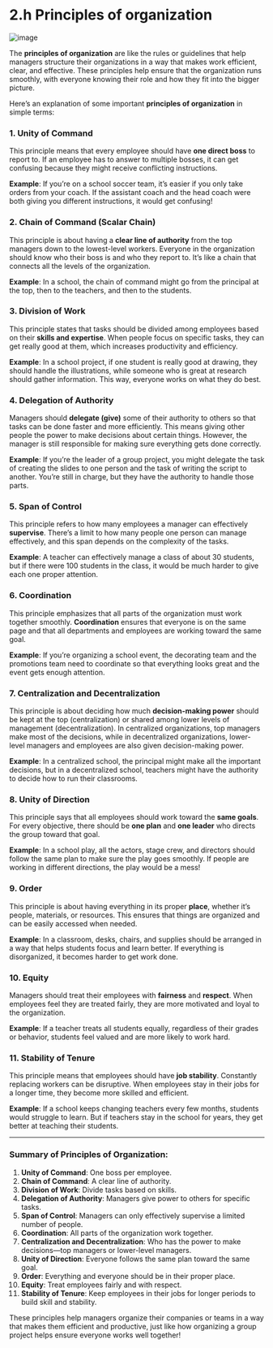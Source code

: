 # 2.h Principles of organization
![image](https://github.com/user-attachments/assets/55a36ae2-e841-4cbb-a8aa-b43ad301d9c8)

The **principles of organization** are like the rules or guidelines that help managers structure their organizations in a way that makes work efficient, clear, and effective. These principles help ensure that the organization runs smoothly, with everyone knowing their role and how they fit into the bigger picture.

Here’s an explanation of some important **principles of organization** in simple terms:

### 1. **Unity of Command**
This principle means that every employee should have **one direct boss** to report to. If an employee has to answer to multiple bosses, it can get confusing because they might receive conflicting instructions.

**Example**: If you’re on a school soccer team, it’s easier if you only take orders from your coach. If the assistant coach and the head coach were both giving you different instructions, it would get confusing!

### 2. **Chain of Command (Scalar Chain)**
This principle is about having a **clear line of authority** from the top managers down to the lowest-level workers. Everyone in the organization should know who their boss is and who they report to. It’s like a chain that connects all the levels of the organization.

**Example**: In a school, the chain of command might go from the principal at the top, then to the teachers, and then to the students.

### 3. **Division of Work**
This principle states that tasks should be divided among employees based on their **skills and expertise**. When people focus on specific tasks, they can get really good at them, which increases productivity and efficiency.

**Example**: In a school project, if one student is really good at drawing, they should handle the illustrations, while someone who is great at research should gather information. This way, everyone works on what they do best.

### 4. **Delegation of Authority**
Managers should **delegate (give)** some of their authority to others so that tasks can be done faster and more efficiently. This means giving other people the power to make decisions about certain things. However, the manager is still responsible for making sure everything gets done correctly.

**Example**: If you’re the leader of a group project, you might delegate the task of creating the slides to one person and the task of writing the script to another. You’re still in charge, but they have the authority to handle those parts.

### 5. **Span of Control**
This principle refers to how many employees a manager can effectively **supervise**. There’s a limit to how many people one person can manage effectively, and this span depends on the complexity of the tasks.

**Example**: A teacher can effectively manage a class of about 30 students, but if there were 100 students in the class, it would be much harder to give each one proper attention.

### 6. **Coordination**
This principle emphasizes that all parts of the organization must work together smoothly. **Coordination** ensures that everyone is on the same page and that all departments and employees are working toward the same goal.

**Example**: If you’re organizing a school event, the decorating team and the promotions team need to coordinate so that everything looks great and the event gets enough attention.

### 7. **Centralization and Decentralization**
This principle is about deciding how much **decision-making power** should be kept at the top (centralization) or shared among lower levels of management (decentralization). In centralized organizations, top managers make most of the decisions, while in decentralized organizations, lower-level managers and employees are also given decision-making power.

**Example**: In a centralized school, the principal might make all the important decisions, but in a decentralized school, teachers might have the authority to decide how to run their classrooms.

### 8. **Unity of Direction**
This principle says that all employees should work toward the **same goals**. For every objective, there should be **one plan** and **one leader** who directs the group toward that goal.

**Example**: In a school play, all the actors, stage crew, and directors should follow the same plan to make sure the play goes smoothly. If people are working in different directions, the play would be a mess!

### 9. **Order**
This principle is about having everything in its proper **place**, whether it’s people, materials, or resources. This ensures that things are organized and can be easily accessed when needed.

**Example**: In a classroom, desks, chairs, and supplies should be arranged in a way that helps students focus and learn better. If everything is disorganized, it becomes harder to get work done.

### 10. **Equity**
Managers should treat their employees with **fairness** and **respect**. When employees feel they are treated fairly, they are more motivated and loyal to the organization.

**Example**: If a teacher treats all students equally, regardless of their grades or behavior, students feel valued and are more likely to work hard.

### 11. **Stability of Tenure**
This principle means that employees should have **job stability**. Constantly replacing workers can be disruptive. When employees stay in their jobs for a longer time, they become more skilled and efficient.

**Example**: If a school keeps changing teachers every few months, students would struggle to learn. But if teachers stay in the school for years, they get better at teaching their students.

---

### Summary of Principles of Organization:
1. **Unity of Command**: One boss per employee.
2. **Chain of Command**: A clear line of authority.
3. **Division of Work**: Divide tasks based on skills.
4. **Delegation of Authority**: Managers give power to others for specific tasks.
5. **Span of Control**: Managers can only effectively supervise a limited number of people.
6. **Coordination**: All parts of the organization work together.
7. **Centralization and Decentralization**: Who has the power to make decisions—top managers or lower-level managers.
8. **Unity of Direction**: Everyone follows the same plan toward the same goal.
9. **Order**: Everything and everyone should be in their proper place.
10. **Equity**: Treat employees fairly and with respect.
11. **Stability of Tenure**: Keep employees in their jobs for longer periods to build skill and stability.

These principles help managers organize their companies or teams in a way that makes them efficient and productive, just like how organizing a group project helps ensure everyone works well together!
